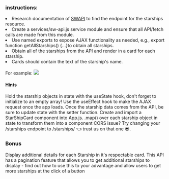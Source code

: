 

### instructions:

<li> Research documentation of <a href= "https://swapi.dev/documentation">SWAPI</a> to find the endpoint for the starships resource.</li>
<li>Create a services/sw-api.js service module and ensure that all API/fetch calls are made from this module.
<li>Use named exports to expose AJAX functionality as needed, e.g., export function getAllStarships() {...}to obtain all starships. </li>
<li>Obtain all of the starships from the API and render in <App> a card for each starship.</li>
<li>Cards should contain the text of the starship's name.</li>
<br/>
For example:

<img src = "https://lh4.googleusercontent.com/aJSnGodNvQoqwZCDjPVV_YlAqBwvgIIcYw7JJrzRF0YcrafoKVeGMy9BhN8BtJrDbum98jo9D-yZZPhLouB5u1EFrrEIbIV1myymeyLvdM5xwNZnkPyKc935Ghrw_YGmyhx524Il"/>



#### Hints
Hold the starship objects in state with the useState hook, don't forget to initialize to an empty array!
Use the useEffect hook to make the AJAX request once the app loads.
Once the starship data comes from the API, be sure to update state with the setter function.
Create and import a StarShipCard component into App.js.
.map() over each starship object in state to transform them into a <StarshipCard /> component
CORS issue? Try changing your /starships endpoint to /starships/ 👈 trust us on that one 😎.



### Bonus
Display additional details for each Starship in it's respectable card.
This API has a pagination feature that allows you to get additional starships to display - find out how to use this to your advantage and allow users to get more starships at the click of a button
